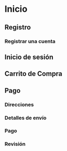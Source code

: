 # Inicio

## Registro
### Registrar una cuenta
## Inicio de sesión
## Carrito de Compra
## Pago
### Direcciones
### Detalles de envío
### Pago
### Revisión

